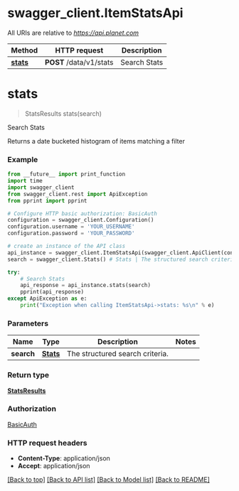 # swagger_client.ItemStatsApi

All URIs are relative to *https://api.planet.com*

Method | HTTP request | Description
------------- | ------------- | -------------
[**stats**](ItemStatsApi.md#stats) | **POST** /data/v1/stats | Search Stats


# **stats**
> StatsResults stats(search)

Search Stats

Returns a date bucketed histogram of items matching a filter

### Example
```python
from __future__ import print_function
import time
import swagger_client
from swagger_client.rest import ApiException
from pprint import pprint

# Configure HTTP basic authorization: BasicAuth
configuration = swagger_client.Configuration()
configuration.username = 'YOUR_USERNAME'
configuration.password = 'YOUR_PASSWORD'

# create an instance of the API class
api_instance = swagger_client.ItemStatsApi(swagger_client.ApiClient(configuration))
search = swagger_client.Stats() # Stats | The structured search criteria.

try:
    # Search Stats
    api_response = api_instance.stats(search)
    pprint(api_response)
except ApiException as e:
    print("Exception when calling ItemStatsApi->stats: %s\n" % e)
```

### Parameters

Name | Type | Description  | Notes
------------- | ------------- | ------------- | -------------
 **search** | [**Stats**](Stats.md)| The structured search criteria. | 

### Return type

[**StatsResults**](StatsResults.md)

### Authorization

[BasicAuth](../README.md#BasicAuth)

### HTTP request headers

 - **Content-Type**: application/json
 - **Accept**: application/json

[[Back to top]](#) [[Back to API list]](../README.md#documentation-for-api-endpoints) [[Back to Model list]](../README.md#documentation-for-models) [[Back to README]](../README.md)

